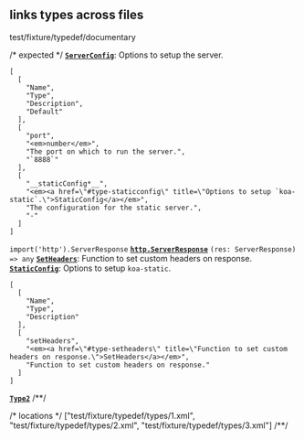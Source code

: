 ## links types across files
test/fixture/typedef/documentary

/* expected */
__[`ServerConfig`](t-type)__: Options to setup the server.

```table
[
  [
    "Name",
    "Type",
    "Description",
    "Default"
  ],
  [
    "port",
    "<em>number</em>",
    "The port on which to run the server.",
    "`8888`"
  ],
  [
    "__staticConfig*__",
    "<em><a href=\"#type-staticconfig\" title=\"Options to setup `koa-static`.\">StaticConfig</a></em>",
    "The configuration for the static server.",
    "-"
  ]
]
```
`import('http').ServerResponse` __[`http.ServerResponse`](l-type)__
`(res: ServerResponse) => any` __[`SetHeaders`](t-type)__: Function to set custom headers on response.
__[`StaticConfig`](t-type)__: Options to setup `koa-static`.

```table
[
  [
    "Name",
    "Type",
    "Description"
  ],
  [
    "setHeaders",
    "<em><a href=\"#type-setheaders\" title=\"Function to set custom headers on response.\">SetHeaders</a></em>",
    "Function to set custom headers on response."
  ]
]
```
__[`Type2`](t-type)__
/**/

/* locations */
["test/fixture/typedef/types/1.xml",
 "test/fixture/typedef/types/2.xml",
 "test/fixture/typedef/types/3.xml"]
/**/